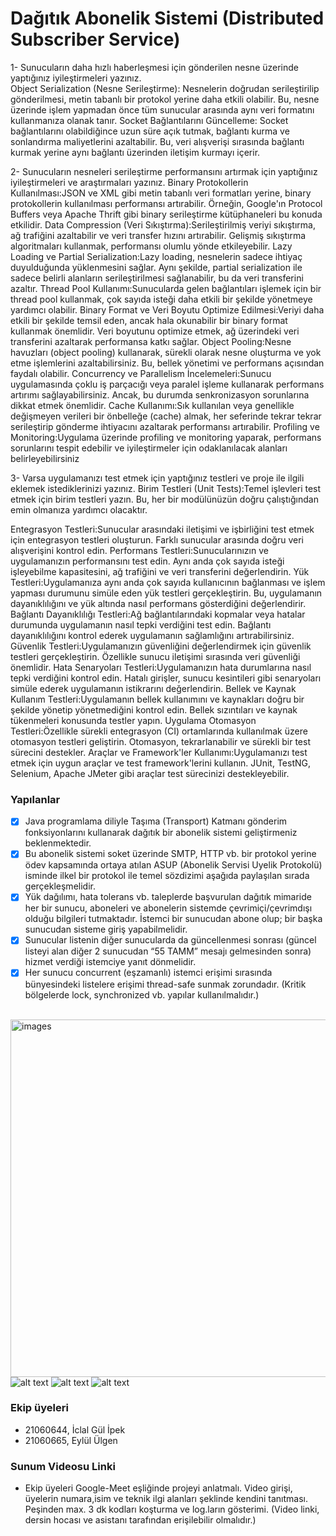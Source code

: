 # Dağıtık Abonelik Sistemi (Distributed Subscriber Service)
1- Sunucuların daha hızlı haberleşmesi için gönderilen nesne üzerinde yaptığınız iyileştirmeleri 
yazınız.  
Object Serialization (Nesne Serileştirme): Nesnelerin doğrudan serileştirilip gönderilmesi, 
metin tabanlı bir protokol yerine daha etkili olabilir. Bu, nesne üzerinde işlem yapmadan 
önce tüm sunucular arasında aynı veri formatını kullanmanıza olanak tanır. 
Socket Bağlantılarını Güncelleme: Socket bağlantılarını olabildiğince uzun süre açık 
tutmak, bağlantı kurma ve sonlandırma maliyetlerini azaltabilir. Bu, veri alışverişi 
sırasında bağlantı kurmak yerine aynı bağlantı üzerinden iletişim kurmayı içerir. 

2- Sunucuların nesneleri serileştirme performansını artırmak için yaptığınız iyileştirmeleri ve 
araştırmaları yazınız. 
Binary Protokollerin Kullanılması:JSON ve XML gibi metin tabanlı veri formatları yerine, 
binary protokollerin kullanılması performansı artırabilir. Örneğin, Google'ın Protocol 
Buffers veya Apache Thrift gibi binary serileştirme kütüphaneleri bu konuda etkilidir. 
Data Compression (Veri Sıkıştırma):Serileştirilmiş veriyi sıkıştırma, ağ trafiğini azaltabilir 
ve veri transfer hızını artırabilir. Gelişmiş sıkıştırma algoritmaları kullanmak, performansı 
olumlu yönde etkileyebilir. 
Lazy Loading ve Partial Serialization:Lazy loading, nesnelerin sadece ihtiyaç 
duyulduğunda yüklenmesini sağlar. Aynı şekilde, partial serialization ile sadece belirli 
alanların serileştirilmesi sağlanabilir, bu da veri transferini azaltır. 
Thread Pool Kullanımı:Sunucularda gelen bağlantıları işlemek için bir thread pool 
kullanmak, çok sayıda isteği daha etkili bir şekilde yönetmeye yardımcı olabilir. 
Binary Format ve Veri Boyutu Optimize Edilmesi:Veriyi daha etkili bir şekilde temsil eden, 
ancak hala okunabilir bir binary format kullanmak önemlidir. Veri boyutunu optimize 
etmek, ağ üzerindeki veri transferini azaltarak performansa katkı sağlar. 
Object Pooling:Nesne havuzları (object pooling) kullanarak, sürekli olarak nesne 
oluşturma ve yok etme işlemlerini azaltabilirsiniz. Bu, bellek yönetimi ve performans 
açısından faydalı olabilir. 
Concurrency ve Parallelism İncelemeleri:Sunucu uygulamasında çoklu iş parçacığı veya 
paralel işleme kullanarak performans artırımı sağlayabilirsiniz. Ancak, bu durumda 
senkronizasyon sorunlarına dikkat etmek önemlidir. 
Cache Kullanımı:Sık kullanılan veya genellikle değişmeyen verileri bir önbelleğe (cache) 
almak, her seferinde tekrar tekrar serileştirip gönderme ihtiyacını azaltarak performansı 
artırabilir. 
Profiling ve Monitoring:Uygulama üzerinde profiling ve monitoring yaparak, performans 
sorunlarını tespit edebilir ve iyileştirmeler için odaklanılacak alanları belirleyebilirsiniz

3- Varsa uygulamanızı test etmek için yaptığınız testleri ve proje ile ilgili eklemek istediklerinizi 
yazınız. 
Birim Testleri (Unit Tests):Temel işlevleri test etmek için birim testleri yazın. Bu, her bir 
modülünüzün doğru çalıştığından emin olmanıza yardımcı olacaktır. 

Entegrasyon Testleri:Sunucular arasındaki iletişimi ve işbirliğini test etmek için 
entegrasyon testleri oluşturun. Farklı sunucular arasında doğru veri alışverişini kontrol 
edin.
Performans Testleri:Sunucularınızın ve uygulamanızın performansını test edin. Aynı anda 
çok sayıda isteği işleyebilme kapasitesini, ağ trafiğini ve veri transferini değerlendirin. 
Yük Testleri:Uygulamanıza aynı anda çok sayıda kullanıcının bağlanması ve işlem yapması 
durumunu simüle eden yük testleri gerçekleştirin. Bu, uygulamanın dayanıklılığını ve yük 
altında nasıl performans gösterdiğini değerlendirir. 
Bağlantı Dayanıklılığı Testleri:Ağ bağlantılarındaki kopmalar veya hatalar durumunda 
uygulamanın nasıl tepki verdiğini test edin. Bağlantı dayanıklılığını kontrol ederek 
uygulamanın sağlamlığını artırabilirsiniz. 
Güvenlik Testleri:Uygulamanızın güvenliğini değerlendirmek için güvenlik testleri 
gerçekleştirin. Özellikle sunucu iletişimi sırasında veri güvenliği önemlidir. 
Hata Senaryoları Testleri:Uygulamanızın hata durumlarına nasıl tepki verdiğini kontrol 
edin. Hatalı girişler, sunucu kesintileri gibi senaryoları simüle ederek uygulamanın 
istikrarını değerlendirin. 
Bellek ve Kaynak Kullanım Testleri:Uygulamanın bellek kullanımını ve kaynakları doğru bir 
şekilde yönetip yönetmediğini kontrol edin. Bellek sızıntıları ve kaynak tükenmeleri 
konusunda testler yapın. 
Uygulama Otomasyon Testleri:Özellikle sürekli entegrasyon (CI) ortamlarında kullanılmak 
üzere otomasyon testleri geliştirin. Otomasyon, tekrarlanabilir ve sürekli bir test sürecini 
destekler. 
Araçlar ve Framework'ler Kullanımı:Uygulamanızı test etmek için uygun araçlar ve test 
framework'lerini kullanın. JUnit, TestNG, Selenium, Apache JMeter gibi araçlar test 
sürecinizi destekleyebilir.

### Yapılanlar

- [x] Java programlama diliyle Taşıma (Transport) Katmanı gönderim fonksiyonlarını kullanarak 
dağıtık bir abonelik sistemi geliştirmeniz beklenmektedir.
- [x] Bu abonelik sistemi soket üzerinde SMTP, HTTP vb. bir protokol yerine ödev kapsamında 
ortaya atılan ASUP (Abonelik Servisi Uyelik Protokolü) isminde ilkel bir protokol ile temel 
sözdizimi aşağıda paylaşılan sırada gerçekleşmelidir. 
- [x] Yük dağılımı, hata tolerans vb. taleplerde başvurulan dağıtık mimaride her bir sunucu, 
aboneleri ve abonelerin sistemde çevrimiçi/çevrimdışı olduğu bilgileri tutmaktadır. İstemci bir 
sunucudan abone olup; bir başka sunucudan sisteme giriş yapabilmelidir. 
- [x] Sunucular listenin diğer sunucularda da güncellenmesi sonrası (güncel listeyi alan diğer 2 
sunucudan “55 TAMM” mesajı gelmesinden sonra) hizmet verdiği istemciye yanıt dönmelidir.
- [x] Her sunucu concurrent (eşzamanlı) istemci erişimi sırasında bünyesindeki listelere erişimi 
thread-safe sunmak zorundadır. (Kritik bölgelerde lock, synchronized vb. yapılar 
kullanılmalıdır.) <br><br>

<img width="572" alt="images" src="file:///C:/Users/21060/Desktop/1-1.png"> <br>
![alt text](1-1.png)
![alt text](2-1.png)
![alt text](3-1.png)

### Ekip üyeleri

- 21060644, İclal Gül İpek
- 21060665, Eylül Ülgen

### Sunum Videosu Linki

- Ekip üyeleri Google-Meet eşliğinde projeyi anlatmalı. Video girişi, üyelerin numara,isim ve teknik ilgi alanları şeklinde kendini tanıtması. Peşinden max. 3 dk kodları koşturma ve log.ların gösterimi. (Video linki, dersin hocası ve asistanı tarafından  erişilebilir olmalıdır.)
